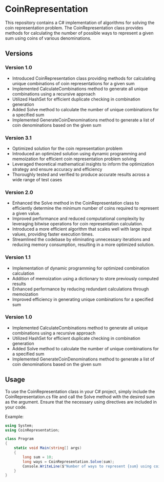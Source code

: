 # CoinRepresentation

This repository contains a C# implementation of algorithms for solving the coin representation problem. The CoinRepresentation class provides methods for calculating the number of possible ways to represent a given sum using coins of various denominations.

## Versions

### Version 1.0

- Introduced CoinRepresentation class providing methods for calculating unique combinations of coin representations for a given sum
- Implemented CalculateCombinations method to generate all unique combinations using a recursive approach
- Utilized HashSet for efficient duplicate checking in combination generation
- Added Solve method to calculate the number of unique combinations for a specified sum
- Implemented GenerateCoinDenominations method to generate a list of coin denominations based on the given sum

### Version 3.1

- Optimized solution for the coin representation problem
- Introduced an optimized solution using dynamic programming and memoization for efficient coin representation problem solving
- Leveraged theoretical mathematical insights to inform the optimization strategy and ensure accuracy and efficiency
- Thoroughly tested and verified to produce accurate results across a wide range of test cases

### Version 2.0

- Enhanced the Solve method in the CoinRepresentation class to efficiently determine the minimum number of coins required to represent a given value.
- Improved performance and reduced computational complexity by leveraging bitwise operations for coin representation calculation.
- Introduced a more efficient algorithm that scales well with large input values, providing faster execution times.
- Streamlined the codebase by eliminating unnecessary iterations and reducing memory consumption, resulting in a more optimized solution.

### Version 1.1

- Implementation of dynamic programming for optimized combination calculation
- Addition of memoization using a dictionary to store previously computed results
- Enhanced performance by reducing redundant calculations through memoization
- Improved efficiency in generating unique combinations for a specified sum

### Version 1.0

- Implemented CalculateCombinations method to generate all unique combinations using a recursive approach
- Utilized HashSet for efficient duplicate checking in combination generation
- Added Solve method to calculate the number of unique combinations for a specified sum
- Implemented GenerateCoinDenominations method to generate a list of coin denominations based on the given sum

## Usage

To use the CoinRepresentation class in your C# project, simply include the CoinRepresentation.cs file and call the Solve method with the desired sum as the argument. Ensure that the necessary using directives are included in your code.

Example:

```csharp
using System;
using CoinRepresentation;

class Program
{
    static void Main(string[] args)
    {
        long sum = 10;
        long ways = CoinRepresentation.Solve(sum);
        Console.WriteLine($"Number of ways to represent {sum} using coins: {ways}");
    }
}
